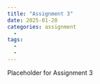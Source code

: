 ```yaml
---
title: "Assignment 3"
date: 2025-01-28
categories: assignment
  - 
tags:
  - 
  - 
---
```


Placeholder for Assignment 3